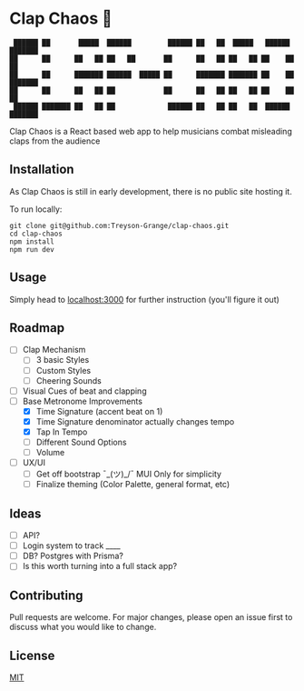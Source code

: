 # Clap Chaos 👏

```
 ██████ ██       █████  ██████         ██████ ██   ██  █████   ██████  ███████
██      ██      ██   ██ ██   ██       ██      ██   ██ ██   ██ ██    ██ ██
██      ██      ███████ ██████  █████ ██      ███████ ███████ ██    ██ ███████
██      ██      ██   ██ ██            ██      ██   ██ ██   ██ ██    ██      ██
 ██████ ███████ ██   ██ ██             ██████ ██   ██ ██   ██  ██████  ███████
```

Clap Chaos is a React based web app to help musicians combat misleading claps from the audience

## Installation

As Clap Chaos is still in early development, there is no public site hosting it.

To run locally:

```
git clone git@github.com:Treyson-Grange/clap-chaos.git
cd clap-chaos
npm install
npm run dev
```

## Usage

Simply head to [localhost:3000](http://localhost:3000/) for further instruction (you'll figure it out)

## Roadmap

-   [ ] Clap Mechanism
    -   [ ] 3 basic Styles
    -   [ ] Custom Styles
    -   [ ] Cheering Sounds
-   [ ] Visual Cues of beat and clapping
-   [ ] Base Metronome Improvements
    -   [x] Time Signature (accent beat on 1)
    -   [x] Time Signature denominator actually changes tempo
    -   [x] Tap In Tempo
    -   [ ] Different Sound Options
    -   [ ] Volume
-   [ ] UX/UI
    -   [ ] Get off bootstrap ¯\_(ツ)\_/¯ MUI Only for simplicity
    -   [ ] Finalize theming (Color Palette, general format, etc)

## Ideas

-   [ ] API?
-   [ ] Login system to track \_\_\_\_
-   [ ] DB? Postgres with Prisma?
-   [ ] Is this worth turning into a full stack app?

## Contributing

Pull requests are welcome. For major changes, please open an issue first
to discuss what you would like to change.

## License

[MIT](/LICENSE)
